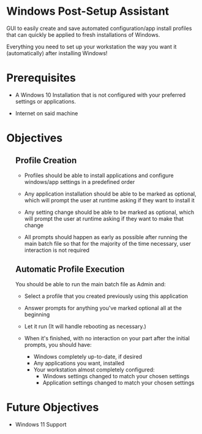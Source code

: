 # Windows Post-Setup Assistant
GUI to easily create and save automated configuration/app install profiles that can quickly be applied to fresh installations of Windows. 

Everything you need to set up your workstation the way you want it (automatically) after installing Windows!

# Prerequisites
* A Windows 10 Installation that is not configured with your preferred settings or applications.

* Internet on said machine

# Objectives 
<ul>

## Profile Creation
* Profiles should be able to install applications and configure windows/app settings in a predefined order

* Any application installation should be able to be marked as optional, which will prompt the user at runtime asking if they want to install it

* Any setting change should be able to be marked as optional, which will prompt the user at runtime asking if they want to make that change

* All prompts should happen as early as possible after running the main batch file so that for the majority of the time necessary, user interaction is not required

## Automatic Profile Execution
You should be able to run the main batch file as Admin and:

* Select a profile that you created previously using this application
* Answer prompts for anything you've marked optional all at the beginning

* Let it run (It will handle rebooting as necessary.)

* When it's finished, with no interaction on your part after the initial prompts, you should have:
    * Windows completely up-to-date, if desired
    * Any applications you want, installed
    * Your workstation almost completely configured:
        * Windows settings changed to match your chosen settings
        * Application settings changed to match your chosen settings
</ul>

# Future Objectives
* Windows 11 Support
